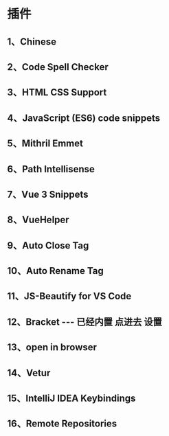 # 插件

## 1、Chinese



## 2、Code Spell Checker



## 3、HTML CSS Support



## 4、JavaScript (ES6) code snippets



## 5、Mithril Emmet



## 6、Path Intellisense



## 7、Vue 3 Snippets



## 8、VueHelper



## 9、Auto Close Tag



## 10、Auto Rename Tag



## 11、JS-Beautify for VS Code



## 12、Bracket  --- 已经内置 点进去 设置



## 13、open in browser



## 14、Vetur



## 15、IntelliJ IDEA Keybindings



## 16、Remote Repositories
